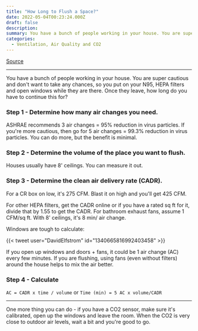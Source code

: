 ```yaml
---
title: "How Long to Flush a Space?"
date: 2022-05-04T00:23:24.000Z
draft: false
description:
summary: You have a bunch of people working in your house. You are super cautious and don't want to take any chances, so you put on your N95, HEPA filters and open windows while they are there. Once they leave, how long do you have to continue this for?
categories:
  - Ventilation, Air Quality and CO2
---
```

[Source](https://twitter.com/joeyfox85/status/1521646638443413504)

---

You have a bunch of people working in your house. You are super cautious and don't want to take any chances, so you put on your N95, HEPA filters and open windows while they are there. Once they leave, how long do you have to continue this for?

### Step 1 - Determine how many air changes you need. 

ASHRAE recommends 3 air changes = 95% reduction in virus particles. If you're more cautious, then go for 5 air changes = 99.3% reduction in virus particles. You can do more, but the benefit is minimal.

### Step 2 - Determine the volume of the place you want to flush. 

Houses usually have 8' ceilings. You can measure it out.

### Step 3 - Determine the clean air delivery rate (CADR). 

For a CR box on low, it's 275 CFM. Blast it on high and you'll get 425 CFM.

For other HEPA filters, get the CADR online or if you have a rated sq ft for it, divide that by 1.55 to get the CADR. For bathroom exhaust fans, assume 1 CFM/sq ft. With 8' ceilings, it's 8 min/ air change.

Windows are tough to calculate:

{{< tweet user="DavidElfstrom" id="1340665816992403458" >}}

If you open up windows and doors + fans, it could be 1 air change (AC) every few minutes. If you are flushing, using fans (even without filters) around the house helps to mix the air better. 

### Step 4 - Calculate

`AC = CADR x time / volume` or `Time (min) = 5 AC x volume/CADR`

---

One more thing you can do - if you have a CO2 sensor, make sure it's calibrated, open up the windows and leave the room. When the CO2 is very close to outdoor air levels, wait a bit and you're good to go.
